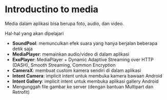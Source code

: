 # Introductino to media

Media dalam aplikasi bisa berupa foto, audio, dan video.

Hal-hal yang akan dipelajari

- **SoundPool**: memunculkan efek suara yang hanya berjalan beberapa detik saja
- **MediaPlayer**: memainkan audio/video di dalam aplikasi
- **ExoPlayer**: MediaPlayer + Dynamic Adaptive Streaming over HTTP (DASH), Smooth Streaming, Common Encryption
- **CameraX**: membuat custom kamera sendiri di dalam aplikasi
- **Intent Camera**: implicit intent untuk membuka kamera bawaan Android
- **Intent Gallery**: implicit intent untuk membuka aplikasi gallery Android
- Mengunggah file gambar ke server (dengan bantuan Multipart dan Retrofit)
